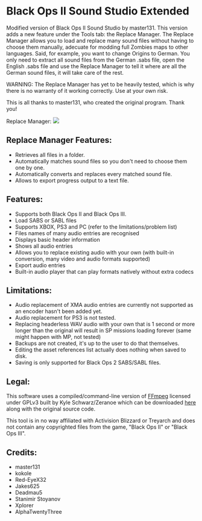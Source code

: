 # Black Ops II Sound Studio Extended
Modified version of Black Ops II Sound Studio by master131. This version adds a new feature under the Tools tab: the Replace Manager.
The Replace Manager allows you to load and replace many sound files without having to choose them manually, adecuate for modding full Zombies maps to
other languages. Said, for example, you want to change Origins to German. You only need to extract all sound files from the German .sabs file, open the English
.sabs file and use the Replace Manager to tell it where are all the German sound files, it will take care of the rest.

WARNING: The Replace Manager has yet to be heavily tested, which is why there is no warranty of it working correctly. Use at your own risk.

This is all thanks to master131, who created the original program. Thank you!

Replace Manager:
![](https://github.com/tovaru/Black-Ops-II-Sound-Studio-Extended/blob/master/screenshots/replace_manager_ss.jpg?raw=true)

## Replace Manager Features:
* Retrieves all files in a folder.
* Automatically matches sound files so you don't need to choose them one by one.
* Automatically converts and replaces every matched sound file.
* Allows to export progress output to a text file.

## Features:
* Supports both Black Ops II and Black Ops III.
* Load SABS or SABL files
* Supports XBOX, PS3 and PC (refer to the limitations/problem list)
* Files names of many audio entries are recognised
* Displays basic header information
* Shows all audio entries
* Allows you to replace existing audio with your own (with built-in conversion, many video and audio formats supported)
* Export audio entries
* Built-in audio player that can play formats natively without extra codecs

## Limitations:
* Audio replacement of XMA audio entries are currently not supported as an encoder hasn't been added yet.
* Audio replacement for PS3 is not tested.
* Replacing headerless WAV audio with your own that is 1 second or more longer than the original will result in SP missions loading forever (same might happen with MP, not tested)
* Backups are not created, it's up to the user to do that themselves.
* Editing the asset references list actually does nothing when saved to disk.
* Saving is only supported for Black Ops 2 SABS/SABL files.

## Legal:
This software uses a compiled/command-line version of [FFmpeg](http://ffmpeg.org/) licensed under GPLv3 built by Kyle Schwarz/Zeranoe which can be downloaded [here](https://ffmpeg.zeranoe.com/builds/) along with the original source code.

This tool is in no way affiliated with Activision Blizzard or Treyarch and does not contain any copyrighted files from the game, "Black Ops II" or "Black Ops III".

## Credits:
* master131
* kokole
* Red-EyeX32
* Jakes625
* Deadmau5
* Stanimir Stoyanov
* Xplorer
* AlphaTwentyThree
